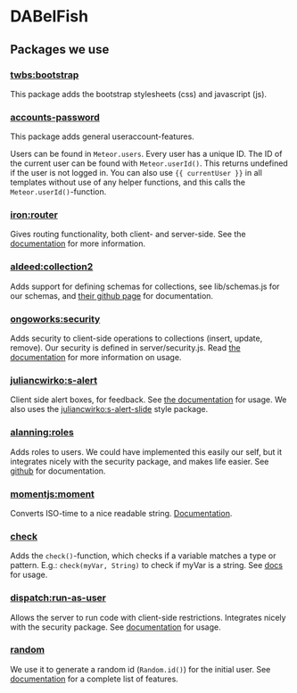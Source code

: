 # DABelFish

## Packages we use

### [twbs:bootstrap](https://atmospherejs.com/twbs/bootstrap)

This package adds the bootstrap stylesheets (css) and javascript (js).

### [accounts-password](https://atmospherejs.com/meteor/accounts-password)

This package adds general useraccount-features.

Users can be found in `Meteor.users`. Every user has a unique ID. The ID of the current user can be found with `Meteor.userId()`. This returns undefined if the user is not logged in. You can also use `{{ currentUser }}` in all templates without use of any helper functions, and this calls the `Meteor.userId()`-function.

### [iron:router](https://atmospherejs.com/iron/router)

Gives routing functionality, both client- and server-side. See the [documentation](http://iron-meteor.github.io/iron-router/) for more information.

### [aldeed:collection2](https://atmospherejs.com/aldeed/collection2)

Adds support for defining schemas for collections, see lib/schemas.js for our schemas, and [their github page](https://github.com/aldeed/meteor-collection2/) for documentation.

### [ongoworks:security](https://atmospherejs.com/ongoworks/security)

Adds security to client-side operations to collections (insert, update, remove). Our security is defined in server/security.js. Read [the documentation](https://github.com/ongoworks/meteor-security/) for more information on usage.

### [juliancwirko:s-alert](https://atmospherejs.com/juliancwirko/s-alert)

Client side alert boxes, for feedback. See [the documentation](https://github.com/juliancwirko/meteor-s-alert/) for usage. We also uses the [juliancwirko:s-alert-slide](https://atmospherejs.com/juliancwirko/s-alert-slide) style package.

### [alanning:roles](https://atmospherejs.com/alanning/roles)

Adds roles to users. We could have implemented this easily our self, but it integrates nicely with the security package, and makes life easier. See [github](https://github.com/alanning/meteor-roles/) for documentation.

### [momentjs:moment](https://atmospherejs.com/momentjs/moment)

Converts ISO-time to a nice readable string. [Documentation](http://momentjs.com/docs/).

### [check](https://atmospherejs.com/meteor/check)

Adds the `check()`-function, which checks if a variable matches a type or pattern. E.g.: `check(myVar, String)` to check if myVar is a string. See [docs](https://atmospherejs.com/meteor/check) for usage.

### [dispatch:run-as-user](https://atmospherejs.com/dispatch/run-as-user)

Allows the server to run code with client-side restrictions. Integrates nicely with the security package. See [documentation](https://github.com/DispatchMe/Meteor-run-as-user/) for usage.

### [random](https://atmospherejs.com/meteor/random)

We use it to generate a random id (`Random.id()`) for the initial user. See [documentation](https://atmospherejs.com/meteor/random) for a complete list of features.

